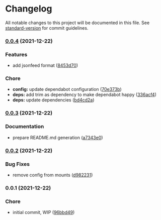 # Changelog

All notable changes to this project will be documented in this file. See [standard-version](https://github.com/conventional-changelog/standard-version) for commit guidelines.

### [0.0.4](https://github.com/dnb-org/dnb-hugo-feeds/compare/v0.0.3...v0.0.4) (2021-12-22)


### Features

* add jsonfeed format ([8453d70](https://github.com/dnb-org/dnb-hugo-feeds/commit/8453d70d04955eed26cf8e03f9c170d1d6440736))


### Chore

* **config:** update dependabot configuration ([70e373b](https://github.com/dnb-org/dnb-hugo-feeds/commit/70e373b17c8a58dcc72943e4a568f64c3794e5d7))
* **deps:** add trim as dependency to make dependabot happy ([336acf4](https://github.com/dnb-org/dnb-hugo-feeds/commit/336acf4162d7eeaea733d4f55454e9cdbb42ee4f))
* **deps:** update dependencies ([bd4cd2a](https://github.com/dnb-org/dnb-hugo-feeds/commit/bd4cd2ac2cf7027a4e056a8dad58abfed3d2f4b7))

### [0.0.3](https://github.com/dnb-org/dnb-hugo-feeds/compare/v0.0.2...v0.0.3) (2021-12-22)


### Documentation

* prepare README.md generation ([a7343e0](https://github.com/dnb-org/dnb-hugo-feeds/commit/a7343e03f77dcd565bade6aac25c74f6fbb80da1))

### [0.0.2](https://github.com/dnb-org/dnb-hugo-feeds/compare/v0.0.1...v0.0.2) (2021-12-22)


### Bug Fixes

* remove config from mounts ([d982231](https://github.com/dnb-org/dnb-hugo-feeds/commit/d982231ae712cc1cb2e6a7b9e78430c3d0207472))

### 0.0.1 (2021-12-22)


### Chore

* initial commit, WIP ([96bbd49](https://github.com/dnb-org/dnb-hugo-feeds/commit/96bbd494b07837a43274d3a0d9b8f14ff6bfb677))
